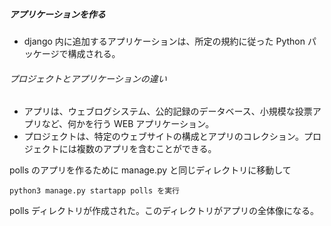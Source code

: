##### アプリケーションを作る

- django 内に追加するアプリケーションは、所定の規約に従った Python パッケージで構成される。

###### プロジェクトとアプリケーションの違い

- アプリは、ウェブログシステム、公的記録のデータベース、小規模な投票アプリなど、何かを行う WEB アプリケーション。
- プロジェクトは、特定のウェブサイトの構成とアプリのコレクション。プロジェクトには複数のアプリを含むことができる。

polls のアプリを作るために manage.py と同じディレクトリに移動して

```
python3 manage.py startapp polls を実行
```

polls ディレクトリが作成された。このディレクトリがアプリの全体像になる。
